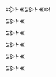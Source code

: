<div class='block'>
<div class='line'>𒃾𒈨𒌍𒁉𒈨𒌍𒊭</div>
<div class='line'>𒁉𒈨𒌍</div>
<div class='line'>𒁉𒈨𒌍</div>
<div class='line'>𒁉𒈨𒌍</div>
<div class='line'>𒁉𒈨𒌍</div>
<div class='line'>𒁉𒈨𒌍</div>
</div>